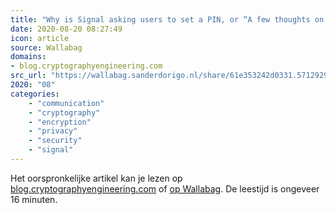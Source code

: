 ```yaml
---
title: "Why is Signal asking users to set a PIN, or “A few thoughts on Secure Value Recovery”"
date: 2020-08-20 08:27:49
icon: article
source: Wallabag
domains:
- blog.cryptographyengineering.com
src_url: "https://wallabag.sanderdorigo.nl/share/61e353242d0331.57129298"
2020: "08"
categories:
    - "communication"
    - "cryptography"
    - "encryption"
    - "privacy"
    - "security"
    - "signal"
---
```

Het oorspronkelijke artikel kan je lezen op [blog.cryptographyengineering.com](https://blog.cryptographyengineering.com/2020/07/10/a-few-thoughts-about-signals-secure-value-recovery/) of [op Wallabag](https://wallabag.sanderdorigo.nl/share/61e353242d0331.57129298). De leestijd is ongeveer 16 minuten.
